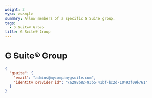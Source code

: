 ```yaml
---
weight: 3
type: example
summary: Allow members of a specific G Suite group.
tags:
  - G Suite® Group
title: G Suite® Group
---
```


# G Suite® Group

```json
{
  "gsuite": {
    "email": "admins@mycompanygsuite.com",
    "identity_provider_id": "ca298b82-93b5-41bf-bc2d-10493f09b761"
  }
}
```